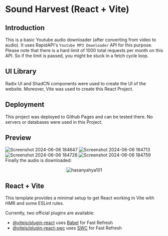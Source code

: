 # Sound Harvest (React + Vite)

## Introduction

This is a basic Youtube audio downloader (after converting from video to audio). It uses RapidAPI's `Youtube MP3 Downloader` API for this purpose. Please note that there is a hard limit of 1000 total requests per month on this API. So if the limit is passed, you might be stuck in a fetch cycle loop.

## UI Library

Radix UI and ShadCN components were used to create the UI of the website. Moreover, Vite was used to create this React Project.

## Deployment

This project was deployed to Github Pages and can be tested there. No servers or databases were used in this Project.

## Preview
![Screenshot 2024-06-06 184647](https://github.com/HasanYahya101/SoundHarvest-Vite/assets/118683092/03201bec-3d76-4e03-95c8-36f6c3701cbe)
![Screenshot 2024-06-06 184713](https://github.com/HasanYahya101/SoundHarvest-Vite/assets/118683092/bcce6c2d-cb27-4d1e-a7a5-f8effe52469b)
![Screenshot 2024-06-06 184726](https://github.com/HasanYahya101/SoundHarvest-Vite/assets/118683092/9e8b42cb-7729-4e5a-b7b7-6c615d78d483)
![Screenshot 2024-06-06 184759](https://github.com/HasanYahya101/SoundHarvest-Vite/assets/118683092/894b3843-093f-447d-a30d-23001e391f6a)
Finally the audio is downloaded:
<p align="center">
  <img src="https://github.com/HasanYahya101/SoundHarvest-Vite/assets/118683092/437261f5-eb6c-4007-946a-37386dc2ccce" alt="hasanyahya101" />
</p>


## React + Vite

This template provides a minimal setup to get React working in Vite with HMR and some ESLint rules.

Currently, two official plugins are available:

- [@vitejs/plugin-react](https://github.com/vitejs/vite-plugin-react/blob/main/packages/plugin-react/README.md) uses [Babel](https://babeljs.io/) for Fast Refresh
- [@vitejs/plugin-react-swc](https://github.com/vitejs/vite-plugin-react-swc) uses [SWC](https://swc.rs/) for Fast Refresh
